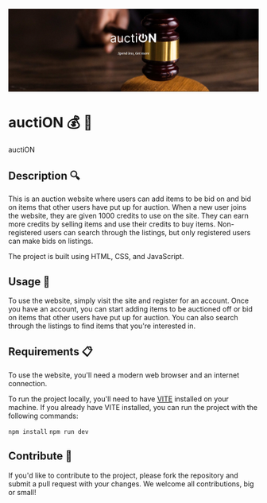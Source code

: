 ![Auction site hero banner](img/README.png)

# auctiON :moneybag: :hammer:

auctiON

## Description :mag:

This is an auction website where users can add items to be bid on and bid on items that other users have put up for auction. When a new user joins the website, they are given 1000 credits to use on the site. They can earn more credits by selling items and use their credits to buy items. Non-registered users can search through the listings, but only registered users can make bids on listings.

The project is built using HTML, CSS, and JavaScript.

## Usage :electric_plug:

To use the website, simply visit the site and register for an account. Once you have an account, you can start adding items to be auctioned off or bid on items that other users have put up for auction. You can also search through the listings to find items that you're interested in.

## Requirements :clipboard:

To use the website, you'll need a modern web browser and an internet connection.

To run the project locally, you'll need to have [VITE](https://github.com/vitejs/vite) installed on your machine. If you already have VITE installed, you can run the project with the following commands:

`npm install`
`npm run dev`

## Contribute :handshake:

If you'd like to contribute to the project, please fork the repository and submit a pull request with your changes. We welcome all contributions, big or small!
